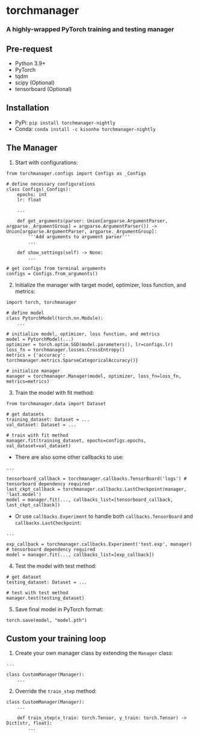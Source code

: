 # torchmanager
### A highly-wrapped PyTorch training and testing manager

## Pre-request
* Python 3.9+
* PyTorch
* tqdm
* scipy (Optional)
* tensorboard (Optional)

## Installation
* PyPi: `pip install torchmanager-nightly`
* Conda: `conda install -c kisonho torchmanager-nightly`

## The Manager
1. Start with configurations:
```
from torchmanager.configs import Configs as _Configs

# define necessary configurations
class Configs(_Configs):
    epochs: int
    lr: float

    ...

    def get_arguments(parser: Union[argparse.ArgumentParser, argparse._ArgumentGroup] = argparse.ArgumentParser()) -> Union[argparse.ArgumentParser, argparse._ArgumentGroup]:
        '''Add arguments to argument parser'''
        ...

    def show_settings(self) -> None:
        ...

# get configs from terminal arguments
configs = Configs.from_arguments()
```

2. Initialize the manager with target model, optimizer, loss function, and metrics:
```
import torch, torchmanager

# define model
class PytorchModel(torch.nn.Module):
    ...

# initialize model, optimizer, loss function, and metrics
model = PytorchModel(...)
optimizer = torch.optim.SGD(model.parameters(), lr=configs.lr)
loss_fn = torchmanager.losses.CrossEntropy()
metrics = {'accuracy': torchmanager.metrics.SparseCategoricalAccuracy()}

# initialize manager
manager = torchmanager.Manager(model, optimizer, loss_fn=loss_fn, metrics=metrics)
```

3. Train the model with fit method:
```
from torchmanager.data import Dataset

# get datasets
training_dataset: Dataset = ...
val_dataset: Dataset = ...

# train with fit method
manager.fit(training_dataset, epochs=configs.epochs, val_dataset=val_dataset)
```

- There are also some other callbacks to use:
```
...

tensorboard_callback = torchmanager.callbacks.TensorBoard('logs') # tensorboard dependency required
last_ckpt_callback = torchmanager.callbacks.LastCheckpoint(manager, 'last.model')
model = manager.fit(..., callbacks_list=[tensorboard_callback, last_ckpt_callback])
```

- Or use `callbacks.Experiment` to handle both `callbacks.TensorBoard` and `callbacks.LastCheckpoint`:
```
...

exp_callback = torchmanager.callbacks.Experiment('test.exp', manager) # tensorboard dependency required
model = manager.fit(..., callbacks_list=[exp_callback])
```

4. Test the model with test method:
```
# get dataset
testing_dataset: Dataset = ...

# test with test method
manager.test(testing_dataset)
```

5. Save final model in PyTorch format:
```
torch.save(model, "model.pth")
```

## Custom your training loop
1. Create your own manager class by extending the `Manager` class:
```
...

class CustomManager(Manager):
    ...
```

2. Override the `train_step` method:
```
class CustomManager(Manager):
    ...
    
    def train_step(x_train: torch.Tensor, y_train: torch.Tensor) -> Dict[str, float]:
        ...
```
